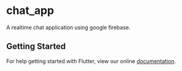 # chat_app

A realtime chat application using google firebase.

## Getting Started

For help getting started with Flutter, view our online
[documentation](https://flutter.io/).
